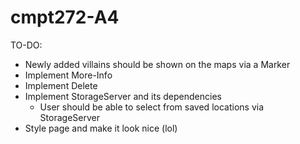 # cmpt272-A4
 
TO-DO:


- Newly added villains should be shown on the maps via a Marker
- Implement More-Info
- Implement Delete
- Implement StorageServer and its dependencies
    - User should be able to select from saved locations via StorageServer
- Style page and make it look nice (lol)